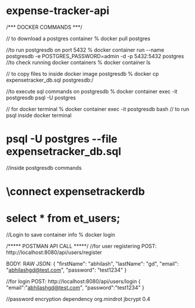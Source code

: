 # expense-tracker-api




/*** DOCKER COMMANDS ***/

// to download a postgres container
% docker pull postgres

//to run postgresdb on port 5432
% docker container run --name postgresdb -e POSTGRES_PASSWORD=admin -d -p 5432:5432 postgres
//to check running docker containers
% docker container ls

// to copy files to inside docker image postgresdb
% docker cp expensetracker_db.sql postgresdb:/ 

//to execute sql commands on postgresdb
%  docker container exec -it postgresdb psql -U postgres

// for docker terminal 
 % docker container exec -it postgresdb bash
 // to run psql inside docker terminal
 # psql -U postgres --file expensetracker_db.sql
//inside postgresdb commands 
# \connect expensetrackerdb
# select * from et_users;

//Login to save container info 
% docker login



/***** POSTMAN API CALL *****/
//for user registering
POST: http://localhost:8080/api/users/register

BODY: 
  RAW JSON: 
{
    "firstName": "abhilash",
    "lastName": "gd",
    "email": "abhilashgd@test.com",
    "password": "test1234"
}

//for login
POST: http://localhost:8080/api/users/login
{
    "email":"abhilashgd@test.com",
    "password":"test1234"
}

//password encryption dependency
<dependency>
			<groupId>org.mindrot</groupId>
			<artifactId>jbcrypt</artifactId>
			<version>0.4</version>
		</dependency>
